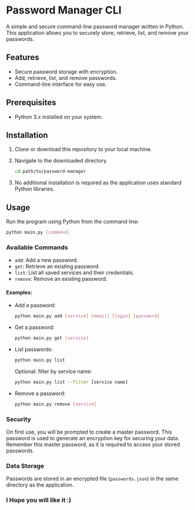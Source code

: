 
# Password Manager CLI

A simple and secure command-line password manager written in Python. This application allows you to securely store, retrieve, list, and remove your passwords.

## Features

- Secure password storage with encryption.
- Add, retrieve, list, and remove passwords.
- Command-line interface for easy use.

## Prerequisites

- Python 3.x installed on your system.

## Installation

1. Clone or download this repository to your local machine.
2. Navigate to the downloaded directory.

   ```bash
   cd path/to/password-manager
   ```

3. No additional installation is required as the application uses standard Python libraries.

## Usage

Run the program using Python from the command line:

```bash
python main.py [command]
```

### Available Commands

- `add`: Add a new password.
- `get`: Retrieve an existing password.
- `list`: List all saved services and their credentials.
- `remove`: Remove an existing password.

#### Examples:

- Add a password:

  ```bash
  python main.py add [service] [email] [login] [password]
  ```

- Get a password:

  ```bash
  python main.py get [service]
  ```

- List passwords:

  ```bash
  python main.py list
  ```

  Optional: filter by service name:

  ```bash
  python main.py list --filter [service name]
  ```

- Remove a password:

  ```bash
  python main.py remove [service]
  ```

### Security

On first use, you will be prompted to create a master password. This password is used to generate an encryption key for securing your data. Remember this master password, as it is required to access your stored passwords.

### Data Storage

Passwords are stored in an encrypted file (`passwords.json`) in the same directory as the application.

### I Hope you will like it :)